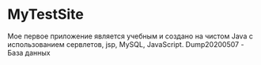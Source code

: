 # MyTestSite
Мое первое приложение является учебным и создано на чистом Java с использованием сервлетов, jsp, MySQL, JavaScript.
Dump20200507 - База данных
